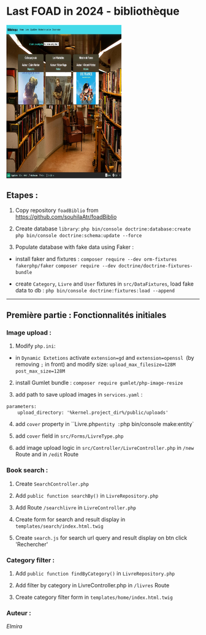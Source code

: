 # Last FOAD in 2024 - bibliothèque

<img src="/public/demo/screenshot.png" alt="screenshot" width="300px" height="400px"  target="_blank"> 

## Etapes :

1. Copy repository `foadBiblio` from https://github.com/souhilaAtr/foadBiblio


2. Create database `library`:
`php bin/console doctrine:database:create`
`php bin/console doctrine:schema:update --force`


3. Populate database with fake data using Faker :

- install faker and fixtures :
``composer require --dev orm-fixtures fakerphp/faker``
``composer require --dev doctrine/doctrine-fixtures-bundle``

- create ``Category``, ``Livre`` and ``User`` fixtures in `src/DataFixtures`, load fake data to db :
``php bin/console doctrine:fixtures:load --append``


-----------
 ## Première partie : Fonctionnalités initiales

### Image upload :

1. Modify ``php.ini``: 

- in `Dynamic Extetions`  activate ``extension=gd`` and ``extension=openssl ``(by removing `;` in front)
and modify size:
``upload_max_filesize=128M``
``post_max_size=128M``

2. install Gumlet bundle :
 `composer require gumlet/php-image-resize`

3. add path to save upload images in `services.yaml` :
```
parameters:
    upload_directory: '%kernel.project_dir%/public/uploads'
```

4. add `cover` property in ``Livre.php` entity :
`php bin/console make:entity`

5. add `cover` field in ``src/Forms/LivreType.php`` 

6. add image upload logic in ``src/Controller/LivreController.php`` in `/new` Route and in `/edit` Route


### Book search :

1. Create ``SearchController.php``

2. Add ``public function searchBy()`` in ``LivreRepository.php``
 
3. Add Route ``/searchlivre`` in ``LivreController.php``

4. Create form for search and result display in `templates/search/index.html.twig`

5. Create ``search.js`` for search url query and result display on btn click 'Rechercher'


### Category filter :

1. Add ``public function findByCategory()`` in ``LivreRepository.php``

2. Add filter by category in LivreController.php in ``/livres`` Route

3. Create category filter form in `templates/home/index.html.twig`


### Auteur : 
*Elmira*
